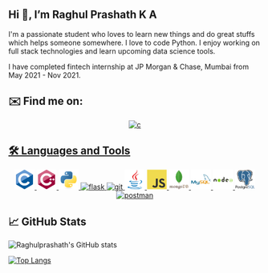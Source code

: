
## **Hi 👋, I’m Raghul Prashath K A**

I'm a passionate student who loves to learn new things and do great stuffs which helps someone somewhere. I love to code Python. I enjoy working on full stack technologies and learn upcoming data science tools.
</br>

I have completed fintech internship at JP Morgan & Chase, Mumbai from May 2021 - Nov 2021.
</br>

## **✉️ Find me on:**
<p align="center">
  <a href="https://www.linkedin.com/in/raghul-prashath-k-a-396311148/" target="_blank"> <img src="https://img.shields.io/badge/LinkedIn-0077B5?style=for-the-badge&logo=linkedin&logoColor=white" alt="c" width="120" height="60"/>
</p>

## **🛠️ Languages and Tools**
<p align="center">  <a href="https://www.cprogramming.com/" target="_blank"> <img src="https://raw.githubusercontent.com/devicons/devicon/master/icons/c/c-original.svg" alt="c" width="40" height="40"/> </a> <a href="https://www.w3schools.com/cpp/" target="_blank"> <img src="https://raw.githubusercontent.com/devicons/devicon/master/icons/cplusplus/cplusplus-original.svg" alt="cplusplus" width="40" height="40"/> </a> <a href="https://www.python.org" target="_blank"> <img src="https://raw.githubusercontent.com/devicons/devicon/master/icons/python/python-original.svg" alt="python" width="40" height="40"/> </a> <a href="https://flask.palletsprojects.com/" target="_blank"> <img src="https://www.vectorlogo.zone/logos/pocoo_flask/pocoo_flask-icon.svg" alt="flask" width="40" height="40"/> </a> <a href="https://git-scm.com/" target="_blank"> <img src="https://www.vectorlogo.zone/logos/git-scm/git-scm-icon.svg" alt="git" width="40" height="40"/> </a> <a href="https://www.java.com" target="_blank"> <img src="https://raw.githubusercontent.com/devicons/devicon/master/icons/java/java-original.svg" alt="java" width="40" height="40"/> </a> <a href="https://developer.mozilla.org/en-US/docs/Web/JavaScript" target="_blank"> <img src="https://raw.githubusercontent.com/devicons/devicon/master/icons/javascript/javascript-original.svg" alt="javascript" width="40" height="40"/> </a> <a href="https://www.mongodb.com/" target="_blank"> <img src="https://raw.githubusercontent.com/devicons/devicon/master/icons/mongodb/mongodb-original-wordmark.svg" alt="mongodb" width="40" height="40"/> </a> <a href="https://www.mysql.com/" target="_blank"> <img src="https://raw.githubusercontent.com/devicons/devicon/master/icons/mysql/mysql-original-wordmark.svg" alt="mysql" width="40" height="40"/> </a>  <a href="https://nodejs.org" target="_blank"> <img src="https://raw.githubusercontent.com/devicons/devicon/master/icons/nodejs/nodejs-original-wordmark.svg" alt="nodejs" width="40" height="40"/> </a> <a href="https://www.postgresql.org" target="_blank"> <img src="https://raw.githubusercontent.com/devicons/devicon/master/icons/postgresql/postgresql-original-wordmark.svg" alt="postgresql" width="40" height="40"/> </a> <a href="https://postman.com" target="_blank"> <img src="https://www.vectorlogo.zone/logos/getpostman/getpostman-icon.svg" alt="postman" width="40" height="40"/> </a>  </p>


## **📈 GitHub Stats**
![Raghulprashath's GitHub stats](https://github-readme-stats.vercel.app/api?username=raghulprashathka&theme=outrun&show_icons=true)
<br>

[![Top Langs](https://github-readme-stats.vercel.app/api/top-langs/?username=Raghulprashathka&theme=outrun&layout=compact)](https://github.com/Raghulprashathka/github-readme-stats)

